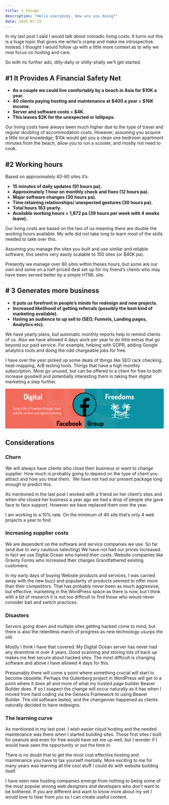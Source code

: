 ```yaml
---
title: 3 things'
description: "Hello everybody. How are you doing?"
date: 2025-01-15
---
```


  
In my last post I said I would talk about nomadic living costs. It turns out this is a huge topic that gives me writer’s cramp and make me introspective.  Instead, I thought I would follow up with a little more context as to why we now focus on hosting and care.

So with no further ado, dilly-dally or shilly-shally we’ll get started.

## #1 It Provides A Financial Safety Net

-   **As a couple we could live comfortably by a beach in Asia for $10K a year.**
-   **40 clients paying hosting and maintenance at $400 a year = $16K income.**
-   **Server and software costs = $4K.**
-   **This leaves $2K for the unexpected or lollipops**.

Our living costs have always been much higher due to the type of travel and regular doubling of accommodation costs. However, assuming you acquire a little local knowledge, $10k would get you a clean one bedroom apartment minutes from the beach, allow you to run a scooter, and mostly not need to cook.

## #2 Working hours

Based on approximately 40-60 sites it’s:

-   **15 minutes of daily updates (91 hours pa).**
-   **Approximately 1 hour on monthly check and fixes (12 hours pa).**
-   **Major software changes (30 hours pa).**
-   **Time retaining relationships/ unexpected gestures (30 hours pa).**
-   **Total hours 163 yearly.**
-   **Available working hours = 1,872 pa (39 hours per week with 4 weeks leave).**

Our living costs are based on the two of us meaning there are double the working hours available. My wife did not take long to learn most of the skills needed to take over this.

Assuming you manage the sites you built and use similar and reliable software, this seems very easily scalable to 100 sites (or $40K pa).

Presently we manage over 60 sites within theses hours, but some are our own and some on a half-priced deal set up for my friend’s clients who may have been served better by a simple HTML site.

## \# 3 Generates more business

-   **It puts us forefront in people’s minds for redesign and new projects.**
-   **Increased likelihood of getting referrals (possibly the best kind of marketing available).**
-   **Having an audience to up sell to (SEO, Funnels, Landing pages, Analytics etc).**

We have yearly plans, but automatic monthly reports help to remind clients of us. Also we have allowed 4 days work per year to do little extras that go beyond our paid service. For example, helping with GDPR, adding Google analytics tools and doing the odd chargeable jobs for free.

I have over the year picked up some deals of things like SEO rack checking, heat-mapping, A/B testing tools. Things that have a high monthly subscription. Most go unused, but can be offered to a client for free to both increase goodwill and potentially interesting them in taking their digital marketing a step further.

[![](Digital-Freedoms-600x150-6KIDKG8bwoA9.png)](https://www.facebook.com/groups/digitalfreedoms/)

## Considerations

### Churn

We will always have clients who close their business or want to change supplier. How much is probably going to depend on the type of client you attract and how you treat them.  We have not had our present package long enough to predict this.

As mentioned in the last post I worked with a friend on her client’s sites and when she closed her business a year ago we had a drop of people she gave face to face support. However we have replaced them over the year.

I am working to a 10% rate. On the minimum of 40 site that’s only 4 web projects a year to find

### Increasing supplier costs

We are dependent on the software and service companies we use. So far (and due to very cautious selecting) We have not had our prices increased. In fact we use Digital Ocean who halved their costs. Website companies like Gravity Forms who increased their charges Grandfathered existing customers.

In my early days of buying Website products and services, I was carried away with the new buzz and popularity of products seemed to offer more than their competitors. That has probably never been as much aggressive, but effective, marketing in the WordPress space as there is now, but I think with a bit of research it is not too difficult to find those who would never consider bait and switch practices.

### Disasters

Servers going down and multiple sites getting hacked come to mind, but there is also the relentless march of progress as new technology usurps the old.

Mostly I think I have that covered. My Digital Ocean server has never had any downtime in over 4 years. Good scanning and storing lots of back up makes me feel secure about hacked sites. The most difficult is changing software and above I have allowed 4 days for this.

Presumably there will come a point where something crucial will start to become obsolete. Perhaps the Gutenberg project in WordPress will get to a point where it does all and more of what my trusted page builder Beaver Builder does. If so I suspect the change will occur naturally as it has when I moved from hard coding via the Genesis Framework to using Beaver Builder. The old software lasted, and the changeover happened as clients naturally decided to have redesigns.

### The learning curve

As mentioned in my last post. I wish easier cloud hosting and the needed maintenance was there when I started building sites. Those first sites I built for peanuts and even for free would have set me up well, but I wonder if I would have seen the opportunity or put the time in.

There is no doubt that to get the most cost effective hosting and maintenance you have to tax yourself mentally. More exciting to me for many years was learning all the cool stuff I could do with website building itself.

I have seen new hosting companies emerge from nothing to being some of the most popular among web designers and developers who don’t want to be bothered. If you are different and want to know more about my set I would love to hear from you so I can create useful content.

